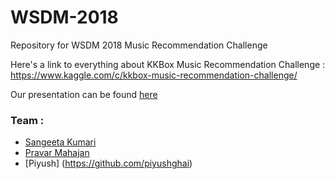 # WSDM-2018
Repository for WSDM 2018 Music Recommendation Challenge

Here's a link to everything about KKBox Music Recommendation Challenge : 
https://www.kaggle.com/c/kkbox-music-recommendation-challenge/

Our presentation can be found [here](https://docs.google.com/presentation/d/1WwjIG_Djl4rWpvf5m2UnKQzmZOwb80UIoVaGEoG_5Jc/edit?usp=sharing)

### Team :
 - [Sangeeta Kumari](https://github.com/ksangeeta2429)
 - [Pravar Mahajan](https://github.com/pravarmahajan)
 - [Piyush] (https://github.com/piyushghai)


